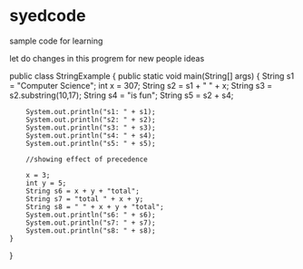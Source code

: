 # syedcode
sample code for learning 

let do changes in this progrem for new people ideas


public class StringExample
{	public static void main(String[] args)
	{	String s1 = "Computer Science";
		int x = 307;
		String s2 = s1 + " " + x;
		String s3 = s2.substring(10,17);
		String s4 = "is fun";
		String s5 = s2 + s4;
		
		System.out.println("s1: " + s1);
		System.out.println("s2: " + s2);
		System.out.println("s3: " + s3);
		System.out.println("s4: " + s4);
		System.out.println("s5: " + s5);
		
		//showing effect of precedence
		
		x = 3;
		int y = 5;
		String s6 = x + y + "total";
		String s7 = "total " + x + y;
		String s8 = " " + x + y + "total";
		System.out.println("s6: " + s6);
		System.out.println("s7: " + s7);
		System.out.println("s8: " + s8);
	}
}
